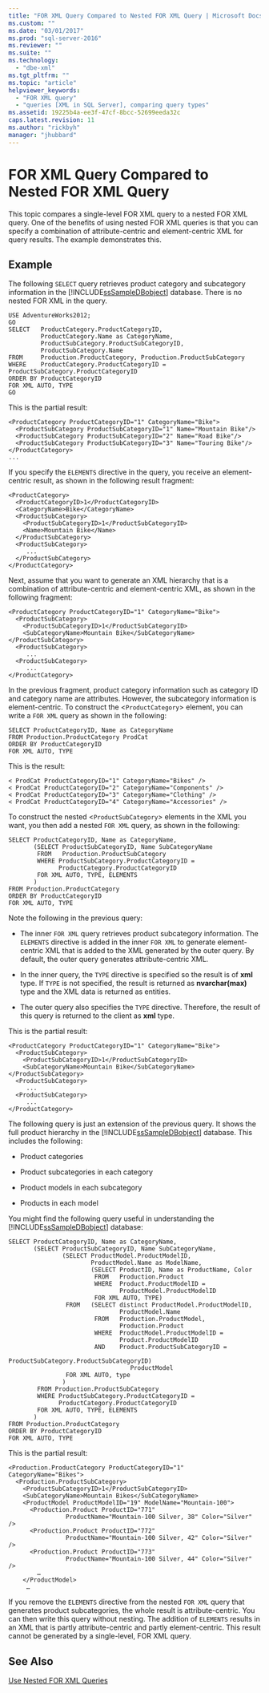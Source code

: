 ```yaml
---
title: "FOR XML Query Compared to Nested FOR XML Query | Microsoft Docs"
ms.custom: ""
ms.date: "03/01/2017"
ms.prod: "sql-server-2016"
ms.reviewer: ""
ms.suite: ""
ms.technology: 
  - "dbe-xml"
ms.tgt_pltfrm: ""
ms.topic: "article"
helpviewer_keywords: 
  - "FOR XML query"
  - "queries [XML in SQL Server], comparing query types"
ms.assetid: 19225b4a-ee3f-47cf-8bcc-52699eeda32c
caps.latest.revision: 11
ms.author: "rickbyh"
manager: "jhubbard"
---
```

# FOR XML Query Compared to Nested FOR XML Query
  This topic compares a single-level FOR XML query to a nested FOR XML query. One of the benefits of using nested FOR XML queries is that you can specify a combination of attribute-centric and element-centric XML for query results. The example demonstrates this.  
  
## Example  
 The following `SELECT` query retrieves product category and subcategory information in the [!INCLUDE[ssSampleDBobject](../../database-engine/availability-groups/windows/includes/sssampledbobject-md.md)] database. There is no nested FOR XML in the query.  
  
```  
USE AdventureWorks2012;  
GO  
SELECT   ProductCategory.ProductCategoryID,   
         ProductCategory.Name as CategoryName,  
         ProductSubCategory.ProductSubCategoryID,   
         ProductSubCategory.Name  
FROM     Production.ProductCategory, Production.ProductSubCategory  
WHERE    ProductCategory.ProductCategoryID = ProductSubCategory.ProductCategoryID  
ORDER BY ProductCategoryID  
FOR XML AUTO, TYPE  
GO  
```  
  
 This is the partial result:  
  
```  
<ProductCategory ProductCategoryID="1" CategoryName="Bike">  
  <ProductSubCategory ProductSubCategoryID="1" Name="Mountain Bike"/>  
  <ProductSubCategory ProductSubCategoryID="2" Name="Road Bike"/>  
  <ProductSubCategory ProductSubCategoryID="3" Name="Touring Bike"/>  
</ProductCategory>  
...  
```  
  
 If you specify the `ELEMENTS` directive in the query, you receive an element-centric result, as shown in the following result fragment:  
  
```  
<ProductCategory>  
  <ProductCategoryID>1</ProductCategoryID>  
  <CategoryName>Bike</CategoryName>  
  <ProductSubCategory>  
    <ProductSubCategoryID>1</ProductSubCategoryID>  
    <Name>Mountain Bike</Name>  
  </ProductSubCategory>  
  <ProductSubCategory>  
     ...  
  </ProductSubCategory>  
</ProductCategory>  
```  
  
 Next, assume that you want to generate an XML hierarchy that is a combination of attribute-centric and element-centric XML, as shown in the following fragment:  
  
```  
<ProductCategory ProductCategoryID="1" CategoryName="Bike">  
  <ProductSubCategory>  
    <ProductSubCategoryID>1</ProductSubCategoryID>  
    <SubCategoryName>Mountain Bike</SubCategoryName></ProductSubCategory>  
  <ProductSubCategory>  
     ...  
  <ProductSubCategory>  
     ...  
</ProductCategory>  
```  
  
 In the previous fragment, product category information such as category ID and category name are attributes. However, the subcategory information is element-centric. To construct the <`ProductCategory`> element, you can write a `FOR XML` query as shown in the following:  
  
```  
SELECT ProductCategoryID, Name as CategoryName  
FROM Production.ProductCategory ProdCat  
ORDER BY ProductCategoryID  
FOR XML AUTO, TYPE  
```  
  
 This is the result:  
  
```  
< ProdCat ProductCategoryID="1" CategoryName="Bikes" />  
< ProdCat ProductCategoryID="2" CategoryName="Components" />  
< ProdCat ProductCategoryID="3" CategoryName="Clothing" />  
< ProdCat ProductCategoryID="4" CategoryName="Accessories" />  
```  
  
 To construct the nested <`ProductSubCategory`> elements in the XML you want, you then add a nested `FOR XML` query, as shown in the following:  
  
```  
SELECT ProductCategoryID, Name as CategoryName,  
       (SELECT ProductSubCategoryID, Name SubCategoryName  
        FROM   Production.ProductSubCategory  
        WHERE ProductSubCategory.ProductCategoryID =   
              ProductCategory.ProductCategoryID  
        FOR XML AUTO, TYPE, ELEMENTS  
       )  
FROM Production.ProductCategory  
ORDER BY ProductCategoryID  
FOR XML AUTO, TYPE  
```  
  
 Note the following in the previous query:  
  
-   The inner `FOR XML` query retrieves product subcategory information. The `ELEMENTS` directive is added in the inner `FOR XML` to generate element-centric XML that is added to the XML generated by the outer query. By default, the outer query generates attribute-centric XML.  
  
-   In the inner query, the `TYPE` directive is specified so the result is of **xml** type. If `TYPE` is not specified, the result is returned as **nvarchar(max)** type and the XML data is returned as entities.  
  
-   The outer query also specifies the `TYPE` directive. Therefore, the result of this query is returned to the client as **xml** type.  
  
 This is the partial result:  
  
```  
<ProductCategory ProductCategoryID="1" CategoryName="Bike">  
  <ProductSubCategory>  
    <ProductSubCategoryID>1</ProductSubCategoryID>  
    <SubCategoryName>Mountain Bike</SubCategoryName></ProductSubCategory>  
  <ProductSubCategory>  
     ...  
  <ProductSubCategory>  
     ...  
</ProductCategory>  
```  
  
 The following query is just an extension of the previous query. It shows the full product hierarchy in the [!INCLUDE[ssSampleDBobject](../../database-engine/availability-groups/windows/includes/sssampledbobject-md.md)] database. This includes the following:  
  
-   Product categories  
  
-   Product subcategories in each category  
  
-   Product models in each subcategory  
  
-   Products in each model  
  
 You might find the following query useful in understanding the [!INCLUDE[ssSampleDBobject](../../database-engine/availability-groups/windows/includes/sssampledbobject-md.md)] database:  
  
```  
SELECT ProductCategoryID, Name as CategoryName,  
       (SELECT ProductSubCategoryID, Name SubCategoryName,  
               (SELECT ProductModel.ProductModelID,   
                       ProductModel.Name as ModelName,  
                       (SELECT ProductID, Name as ProductName, Color  
                        FROM   Production.Product  
                        WHERE  Product.ProductModelID =   
                               ProductModel.ProductModelID  
                        FOR XML AUTO, TYPE)  
                FROM   (SELECT distinct ProductModel.ProductModelID,   
                               ProductModel.Name  
                        FROM   Production.ProductModel,   
                               Production.Product  
                        WHERE  ProductModel.ProductModelID =   
                               Product.ProductModelID  
                        AND    Product.ProductSubCategoryID =   
                               ProductSubCategory.ProductSubCategoryID)   
                                  ProductModel  
                FOR XML AUTO, type  
               )  
        FROM Production.ProductSubCategory  
        WHERE ProductSubCategory.ProductCategoryID =   
              ProductCategory.ProductCategoryID  
        FOR XML AUTO, TYPE, ELEMENTS  
       )  
FROM Production.ProductCategory  
ORDER BY ProductCategoryID  
FOR XML AUTO, TYPE  
```  
  
 This is the partial result:  
  
```  
<Production.ProductCategory ProductCategoryID="1" CategoryName="Bikes">  
  <Production.ProductSubCategory>  
    <ProductSubCategoryID>1</ProductSubCategoryID>  
    <SubCategoryName>Mountain Bikes</SubCategoryName>  
    <ProductModel ProductModelID="19" ModelName="Mountain-100">  
      <Production.Product ProductID="771"   
                ProductName="Mountain-100 Silver, 38" Color="Silver" />  
      <Production.Product ProductID="772"   
                ProductName="Mountain-100 Silver, 42" Color="Silver" />  
      <Production.Product ProductID="773"   
                ProductName="Mountain-100 Silver, 44" Color="Silver" />  
        …  
    </ProductModel>  
     …  
```  
  
 If you remove the `ELEMENTS` directive from the nested `FOR XML` query that generates product subcategories, the whole result is attribute-centric. You can then write this query without nesting. The addition of `ELEMENTS` results in an XML that is partly attribute-centric and partly element-centric. This result cannot be generated by a single-level, FOR XML query.  
  
## See Also  
 [Use Nested FOR XML Queries](../../relational-databases/xml/use-nested-for-xml-queries.md)  
  
  
